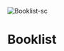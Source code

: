 ![Booklist-sc](https://user-images.githubusercontent.com/85564603/131135056-ea0370ef-d59a-4498-a9c3-53353ff820b8.png)
# Booklist
 
